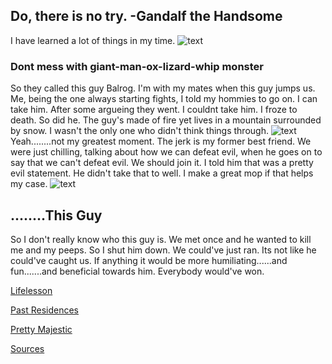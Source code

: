 ## Do, there is no try. -Gandalf the Handsome

<body> I have learned a lot of things in my time. </body>

<img src="http://pre12.deviantart.net/1984/th/pre/f/2016/278/3/c/gandalf_vs_balrog_by_danpilla-dajzr14.jpg" alt="text">

### Dont mess with giant-man-ox-lizard-whip monster

<body> So they called this guy Balrog. I'm with my mates when this guy jumps us. Me, being the one always starting fights, I told my hommies to go on. I can take him. After some argueing they went. I couldnt take him. I froze to death. So did he. The guy's made of fire yet lives in a mountain surrounded by snow. I wasn't the only one who didn't think things through. </body>

<img src="http://gifanimado.com.es/gifs/2016/09/Cuando-est%C3%A1s-un-poco-borracho-y-quieres-dormir.gif" alt="text">

<body> Yeah........not my greatest moment. The jerk is my former best friend. We were just chilling, talking about how we can defeat evil, when he goes on to say that we can't defeat evil. We should join it. I told him that was a pretty evil statement. He didn't take that to well. I make a great mop if that helps my case. </body>

<img src="http://4.bp.blogspot.com/-8wEX5mhFl_Q/UNC7WrzlfOI/AAAAAAAAFmw/x9WcUeg7SQg/s1600/The+Hobbit+Goblin+Scene+Fight.jpg" alt="text">

## ........This Guy
<body> So I don't really know who this guy is. We met once and he wanted to kill me and my peeps. So I shut him down. We could've just ran. Its not like he could've caught us. If anything it would be more humiliating......and fun.......and beneficial towards him. Everybody would've won.

<a href="https://lifesaver1414.github.io/Lifelesson/"> Lifelesson </a>

<a href="https://lifesaver1414.github.io/Past-Residences/"> Past Residences </a>

<a href="https://lifesaver1414.github.io/Pretty-Majestic/"> Pretty Majestic </a>

<a href="https://lifesaver1414.github.io/Sources/"> Sources </a>
